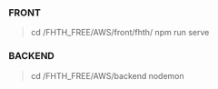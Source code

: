 ### FRONT
> cd /FHTH_FREE/AWS/front/fhth/
  npm run serve

### BACKEND
> cd /FHTH_FREE/AWS/backend
  nodemon
